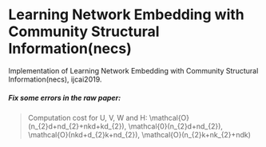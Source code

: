 # Learning Network Embedding with Community Structural Information(necs)
Implementation of Learning Network Embedding with Community Structural Information(necs), ijcai2019.

##### Fix some errors in the raw paper:
> Computation cost for U, V, W and H:
\mathcal{O}(n_{2}d+nd_{2}+nkd+kd_{2}), 
\mathcal{0}(n_{2}d+nd_{2}), 
\mathcal{O}(nkd+d_{2}k+nd_{2}), 
\mathcal{O}(n_{2}k+nk_{2}+ndk)

